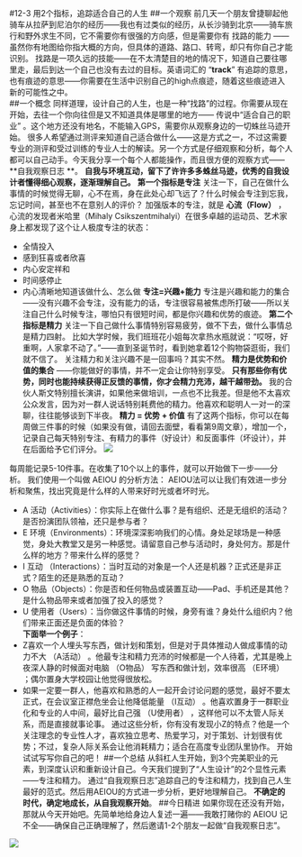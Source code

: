 #12-3 用2个指标，追踪适合自己的人生 
##一个观察
前几天一个朋友曾捷聊起他骑车从拉萨到尼泊尔的经历——我也有过类似的经历，从长沙骑到北京——骑车旅行和野外求生不同，它不需要你有很强的方向感，但是需要你有 找路的能力 ——虽然你有地图给你指大概的方向，但具体的道路、路口、转弯，却只有你自己才能识别。
找路是一项久远的技能——在不太清楚目的地的情况下，知道自己要往哪里走，最后到达一个自己也没有去过的目标。英语词汇的 “**track**” 有追踪的意思，也有痕迹的意思——你需要在生活中识别自己的high点痕迹，随着这些痕迹进入新的可能性之中。    
##一个概念
同样道理，设计自己的人生，也是一种“找路”的过程。你需要从现在开始，去往一个你向往但是又不知道具体是哪里的地方—— 传说中“适合自己的职业” 。这个地方还没有地名，不能输入GPS，需要你从观察身边的一切蛛丝马迹开始。
很多人希望通过测评来知道自己适合做什么——这是方式之一，不过这需要专业的测评和受过训练的专业人士的解读。另一个方式是仔细观察和分析，每个人都可以自己动手。今天我分享一个每个人都能操作，而且很方便的观察方式—— **自我观察日志 **。
**自我与环境互动，留下了许许多多蛛丝马迹，优秀的自我设计者懂得细心观察，逐渐理解自己。**
**第一个指标是专注**
关注一下，自己在做什么事情的时候觉得无聊，心不在焉，身在此处心却飞远了？什么时候会专注到忘我，忘记时间，甚至也不在意别人的评价？
加强版本的专注，就是 **心流（Flow）** ，心流的发现者米哈里（Mihaly Csikszentmihalyi）在很多卓越的运动员、艺术家身上都发现了这个让人极度专注的状态：
- 全情投入
- 感到狂喜或者欣喜
- 内心安定祥和
- 时间感停止
- 内心清晰地知道该做什么、怎么做
**专注=兴趣+能力**
专注是兴趣和能力的集合——没有兴趣不会专注，没有能力的话，专注很容易被焦虑所打破——所以关注自己什么时候专注，哪怕只有很短时间，都是你兴趣和优势的痕迹。
**第二个指标是精力**
关注一下自己做什么事情特别容易疲劳，做不下去，做什么事情总是精力四射。
比如大学时候，我们班班花小姐每次拿热水瓶就说：“哎呀，好重啊，人家拿不动了。”——直到圣诞节时，看到她拿着12个购物袋逛街，我们就不信了。
关注精力和关注兴趣不是一回事吗？其实不然。
**精力是优势和价值的集合** ——你能做好的事情，并不一定会让你特别享受。 **只有那些你有优势，同时也能持续获得正反馈的事情，你才会精力充沛，越干越带劲。**
我的合伙人斯文特别擅长演讲，如果他来做培训，一点也不比我差。但是他不太喜欢公众发言，因为对一群人说话特别耗费他的精力。他喜欢和聪明人一对一的深聊，往往能够谈到下半夜。
**精力  = 优势 + 价值**
有了这两个指标，你可以在每周做三件事的时候（如果没有做，请回去面壁，看看第9周文章），增加一个，记录自己每天特别专注、有精力的事件（好设计）和反面事件（坏设计），并在后面给予它们评分。
![](./_image/img_1518.jpg)

每周能记录5-10件事。在收集了10个以上的事件，就可以开始做下一步——分析。 我们使用一个叫做 AEIOU 的分析方法：
AEIOU法可以让我们有效进一步分析和聚焦，找出究竟是什么样的人带来好时光或者坏时光。 
- A 活动（Activities）：你实际上在做什么事？是有组织、还是无组织的活动？是否扮演团队领袖，还只是参与者？
- E 环境（Environments）：环境深深影响我们的心情。身处足球场是一种感觉，身处大教堂又是另一种感觉。请留意自己参与活动时，身处何方。那是什么样的地方？带来什么样的感觉？
- I 互动 （Interactions）：当时互动的对象是一个人还是机器？正式还是非正式？陌生的还是熟悉的互动？
- O 物品（Objects）：你是否和任何物品或装置互动——Pad、手机还是其他？是什么物品带来或者加强了投入的感觉？
- U 使用者（Users）：当你做这件事情的时候，身旁有谁？身处什么组织内？他们带来正面还是负面的体验？   
**下面举一个例子**：
- Z喜欢一个人埋头写东西，做计划和策划，但是对于具体推动人做成事情的动力不大 （A活动） 。他最专注和精力充沛的时候都是一个人待着，尤其是晚上夜深人静的时候面对电脑 （O物品） 写东西和做计划，效率很高 （E环境） ；偶尔置身大学校园让他觉得很放松。
- 如果一定要一群人，他喜欢和熟悉的人一起开会讨论问题的感觉，最好不要太正式，在会议室正襟危坐会让他降低能量 （I互动） 。他喜欢置身于一群职业化和专业的人中间，最好比自己强 （U使用者） ，这样他可以不太管人际关系，而是直接就事论事。
通过这些分析，你有没有发现小Z的特点？他是一个关注理念的专业性人才，喜欢独立思考、热爱学习，对于策划、计划很有优势；不过，复杂人际关系会让他消耗精力；适合在高度专业团队里协作。
开始试试写写你自己的吧！
##一个总结
从斜杠人生开始，到3个完美职业的元素，到深度认识和重新设计自己。今天我们提到了“人生设计”的2个显性元素——专注和精力。
通过“自我观察日志”追踪自己的专注和精力，找到自己人生最好的范式。然后用AEIOU的方式进一步分析，更好地理解自己。
**不确定的时代，确定地成长，从自我观察开始**。
##今日精进
如果你现在还没有开始，那就从今天开始吧。先简单地给身边人复述一遍——我敢打赌你的 AEIOU 记不全——确保自己正确理解了，然后邀请1-2个朋友一起做“自我观察日志”。

![](./_image/img_1519.jpg)
